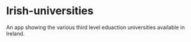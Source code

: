 # Irish-universities

An app showing the various third level eduaction universities available in Ireland.